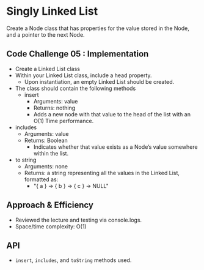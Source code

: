 # Singly Linked List

Create a Node class that has properties for the value stored in the Node, and a pointer to the next Node.

## Code Challenge 05 : Implementation

- Create a Linked List class
- Within your Linked List class, include a head property.
  - Upon instantiation, an empty Linked List should be created.
- The class should contain the following methods
  - insert
    - Arguments: value
    - Returns: nothing
    - Adds a new node with that value to the head of the list with an O(1) Time performance.
- includes
  - Arguments: value
  - Returns: Boolean
    - Indicates whether that value exists as a Node’s value somewhere within the list.
- to string
  - Arguments: none
  - Returns: a string representing all the values in the Linked List, formatted as:
    - "{ a } -> { b } -> { c } -> NULL"

## Approach & Efficiency

- Reviewed the lecture and testing via console.logs.
- Space/time complexity: O(1)

## API

- `insert`, `includes`, and `toString` methods used.
